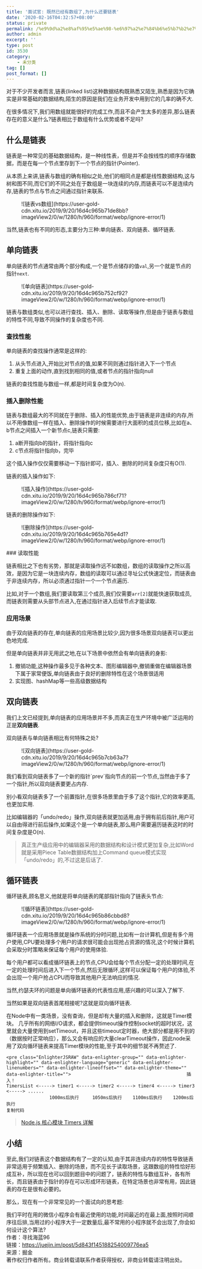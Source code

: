 ```yaml
---
title: '面试官: 既然已经有数组了,为什么还要链表'
date: '2020-02-16T04:32:57+08:00'
status: private
permalink: /%e9%9d%a2%e8%af%95%e5%ae%98-%e6%97%a2%e7%84%b6%e5%b7%b2%e7%bb%8f%e6%9c%89%e6%95%b0%e7%bb%84%e4%ba%86%e4%b8%ba%e4%bb%80%e4%b9%88%e8%bf%98%e8%a6%81%e9%93%be%e8%a1%a8
author: admin
excerpt: ''
type: post
id: 3530
category:
    - 未分类
tag: []
post_format: []
---
```

对于不少开发者而言,链表(linked list)这种数据结构既熟悉又陌生,熟悉是因为它确实是非常基础的数据结构,陌生的原因是我们在业务开发中用到它的几率的确不大.

在很多情况下,我们用数组就能很好的完成工作,而且不会产生太多的差异,那么链表存在的意义是什么?链表相比于数组有什么优势或者不足吗?

什么是链表
-----

链表是一种常见的基础数据结构，是一种线性表，但是并不会按线性的顺序存储数据，而是在每一个节点里存到下一个节点的指针(Pointer).

从本质上来讲,链表与数组的确有相似之处,他们的相同点是都是线性数据结构,这与树和图不同,而它们的不同之处在于数组是一块连续的内存,而链表可以不是连续内存,链表的节点与节点之间通过指针来联系.

<figure class="wp-block-image">![链表vs数组](https://user-gold-cdn.xitu.io/2019/9/20/16d4c965b71de8bb?imageView2/0/w/1280/h/960/format/webp/ignore-error/1)</figure>当然,链表也有不同的形态,主要分为三种:单向链表、双向链表、循环链表.

单向链表
----

单向链表的节点通常由两个部分构成,一个是节点储存的值`val`,另一个就是节点的指针`next`.

<figure class="wp-block-image">![单向链表](https://user-gold-cdn.xitu.io/2019/9/20/16d4c965b752cf92?imageView2/0/w/1280/h/960/format/webp/ignore-error/1)</figure>链表与数组类似,也可以进行查找、插入、删除、读取等操作,但是由于链表与数组的特性不同,导致不同操作的复杂度也不同.

### 查找性能

单向链表的查找操作通常是这样的:

1. 从头节点进入,开始比对节点的值,如果不同则通过指针进入下一个节点
2. 重复上面的动作,直到找到相同的值,或者节点的指针指向null

链表的查找性能与数组一样,都是时间复杂度为O(n).

### 插入删除性能

链表与数组最大的不同就在于删除、插入的性能优势,由于链表是非连续的内存,所以不用像数组一样在插入、删除操作的时候需要进行大面积的成员位移,比如在a、b节点之间插入一个新节点c,链表只需要:

1. a断开指向b的指针，将指针指向c
2. c节点将指针指向b，完毕

这个插入操作仅仅需要移动一下指针即可，插入、删除的时间复杂度只有O(1).

链表的插入操作如下:

<figure class="wp-block-image">![插入操作](https://user-gold-cdn.xitu.io/2019/9/20/16d4c965b786cf71?imageView2/0/w/1280/h/960/format/webp/ignore-error/1)</figure>链表的删除操作如下:

<figure class="wp-block-image">![删除操作](https://user-gold-cdn.xitu.io/2019/9/20/16d4c965b765e4d1?imageView2/0/w/1280/h/960/format/webp/ignore-error/1)</figure>### 读取性能

链表相比之下也有劣势，那就是读取操作远不如数组，数组的读取操作之所以高效，是因为它是一块连续内存，数组的读取可以通过寻址公式快速定位，而链表由于非连续内存，所以必须通过指针一个一个节点遍历.

比如,对于一个数组,我们要读取第三个成员,我们仅需要`arr[2]`就能快速获取成员,而链表则需要从头部节点进入,在通过指针进入后续节点才能读取.

### 应用场景

由于双向链表的存在,单向链表的应用场景比较少,因为很多场景双向链表可以更出色地完成.

但是单向链表并非无用武之地,在以下场景中依然会有单向链表的身影:

1. 撤销功能,这种操作最多见于各种文本、图形编辑器中,撤销重做在编辑器场景下属于家常便饭,单向链表由于良好的删除特性在这个场景很适用
2. 实现图、hashMap等一些高级数据结构

双向链表
----

我们上文已经提到,单向链表的应用场景并不多,而真正在生产环境中被广泛运用的正是**双向链表**.

双向链表与单向链表相比有何特殊之处?

<figure class="wp-block-image">![双向链表](https://user-gold-cdn.xitu.io/2019/9/20/16d4c965b7cb63a7?imageView2/0/w/1280/h/960/format/webp/ignore-error/1)</figure>我们看到双向链表多了一个新的指针`prev`指向节点的前一个节点,当然由于多了一个指针,所以双向链表要更占内存.

别小看双向链表多了一个前置指针,在很多场景里由于多了这个指针,它的效率更高,也更加实用.

比如编辑器的「undo/redo」操作,双向链表就更加适用,由于拥有前后指针,用户可以自由得进行前后操作,如果这个是一个单向链表,那么用户需要遍历链表这时的时间复杂度是O(n).

> 真正生产级应用中的编辑器采用的数据结构和设计模式更加复杂,比如Word就是采用Piece Table数据结构加上Command queue模式实现「undo/redo」的,不过这是后话了.

循环链表
----

循环链表,顾名思义,他就是将单向链表的尾部指针指向了链表头节点:

<figure class="wp-block-image">![循环链表](https://user-gold-cdn.xitu.io/2019/9/20/16d4c965b86cbbd8?imageView2/0/w/1280/h/960/format/webp/ignore-error/1)</figure>循环链表一个应用场景就是操作系统的分时问题,比如有一台计算机,但是有多个用户使用,CPU要处理多个用户的请求很可能会出现抢占资源的情况,这个时候计算机会采取分时策略来保证每个用户的使用体验.

每个用户都可以看成循环链表上的节点,CPU会给每个节点分配一定的处理时间,在一定的处理时间后进入下一个节点,然后无限循环,这样可以保证每个用户的体验,不会出现一个用户抢占CPU而导致其他用户无法响应的情况.

当然,约瑟夫环的问题是单向循环链表的代表性应用,感兴趣的可以深入了解下.

当然如果是双向链表首尾相接呢?这就是双向循环链表.

在Node中有一类场景，没有查询，但是却有大量的插入和删除，这就是Timer模块。 几乎所有的网络I/O请求，都会提供timeout操作控制socket的超时状况，这里就会大量使用到setTimeout，并且这些timeout定时器，绝大部分都是用不到的（数据按时正常响应），那么又会有响应的大量clearTimeout操作，因此node采用了双向循环链表来提高Timer模块的性能,至于其中的细节就不再赘述了.

```
<pre class="EnlighterJSRAW" data-enlighter-group="" data-enlighter-highlight="" data-enlighter-language="generic" data-enlighter-linenumbers="" data-enlighter-lineoffset="" data-enlighter-theme="" data-enlighter-title="">                                           插入！
TimersList <-----> timer1 <-----> timer2 <-----> timer4 <-----> timer3 <-----> ......
                1000ms后执行     1050ms后执行    1100ms后执行    1200ms后执行
复制代码
```

> [Node.js 核心模块 Timers 详解](https://zhuanlan.zhihu.com/p/30763470)

小结
--

至此,我们对链表这个数据结构有了一定的认知,由于其非连续内存的特性导致链表非常适用于频繁插入、删除的场景，而不见长于读取场景，这跟数组的特性恰好形成互补，所以现在也可以回到题目中的问题了，链表的特性与数组互补，各有所长，而且链表由于指针的存在可以形成环形链表，在特定场景也非常有用，因此链表的存在是很有必要的。

那么，现在有一个非常常见的一个面试向的思考题:

我们平时在用的微信小程序会有最近使用的功能,时间最近的在最上面,按照时间顺序往后排,当用过的小程序大于一定数量后,最不常用的小程序就不会出现了,你会如何设计这个算法?  
作者：寻找海蓝96  
链接：https://juejin.im/post/5d843f145188254009776ea5  
来源：掘金  
著作权归作者所有。商业转载请联系作者获得授权，非商业转载请注明出处。